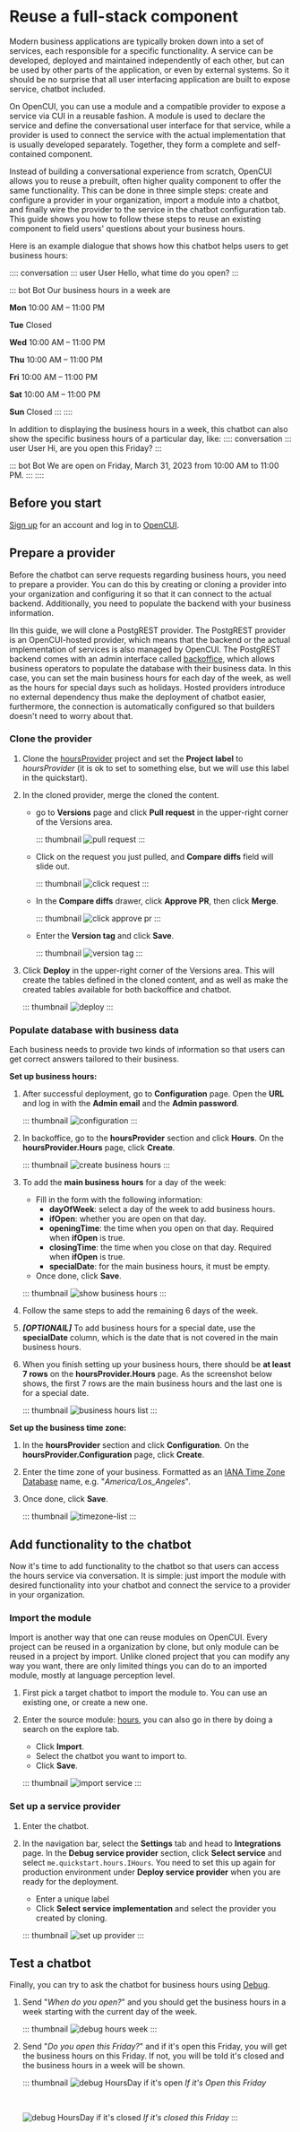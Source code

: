 # Reuse a full-stack component
 Modern business applications are typically broken down into a set of services, each responsible for a specific functionality. A service can be developed, deployed and maintained independently of each other, but can be used by other parts of the application, or even by external systems. So it should be no surprise that all user interfacing application are built to expose service, chatbot included.

On OpenCUI, you can use a module and a compatible provider to expose a service via CUI in a reusable fashion. A module is used to declare the service and define the conversational user interface for that service, while a provider is used to connect the service with the actual implementation that is usually developed separately. Together, they form a complete and self-contained component.

Instead of building a conversational experience from scratch, OpenCUI allows you to reuse a prebuilt, often higher quality component to offer the same functionality. This can be done in three simple steps: create and configure a provider in your organization, import a module into a chatbot, and finally wire the provider to the service in the chatbot configuration tab. This guide shows you how to follow these steps to reuse an existing component to field users' questions about your business hours.

Here is an example dialogue that shows how this chatbot helps users to get business hours:

:::: conversation
::: user User
Hello, what time do you open?
:::

::: bot Bot
Our business hours in a week are

**Mon** 10:00 AM – 11:00 PM

**Tue** Closed

**Wed** 10:00 AM – 11:00 PM

**Thu** 10:00 AM – 11:00 PM

**Fri** 10:00 AM – 11:00 PM

**Sat** 10:00 AM – 11:00 PM

**Sun** Closed
:::
::::

In addition to displaying the business hours in a week, this chatbot can also show the specific business hours of a particular day, like:
:::: conversation
::: user User
Hi, are you open this Friday?
:::

::: bot Bot
We are open on Friday, March 31, 2023 from 10:00 AM to 11:00 PM.
:::
::::

## Before you start

[Sign up](./signingup.md#sign-up) for an account and log in to [OpenCUI](https://build.opencui.io/login).

## Prepare a provider
Before the chatbot can serve requests regarding business hours, you need to prepare a provider. You can do this by creating or cloning a provider into your organization and configuring it so that it can connect to the actual backend. Additionally, you need to populate the backend with your business information.

IIn this guide, we will clone a PostgREST provider. The PostgREST provider is an OpenCUI-hosted provider, which means that the backend or the actual implementation of services is also managed by OpenCUI. The PostgREST backend comes with an admin interface called [backoffice](../reference/providers/postgrest.md#access-backoffice), which allows business operators to populate the database with their business data. In this case, you can set the main business hours for each day of the week, as well as the hours for special days such as holidays. Hosted providers introduce no external dependency thus make the deployment of chatbot easier, furthermore, the connection is automatically configured so that builders doesn't need to worry about that. 

### Clone the provider
1. Clone the [hoursProvider](https://build.opencui.io/org/me.quickstart/agent/hoursProvider/struct/service_schema) project and set the **Project label** to _hoursProvider_ (it is ok to set to something else, but we will use this label in the quickstart).

2. In the cloned provider, merge the cloned the content. 
   * go to **Versions** page and click **Pull request** in the upper-right corner of the Versions area.

      ::: thumbnail
      ![pull request](/images/guide/use-service/pull-request.png)
      :::

   * Click on the request you just pulled, and **Compare diffs** field will slide out.

      ::: thumbnail
      ![click request](/images/guide/use-service/click-request.png)
      :::

   * In the **Compare diffs** drawer, click **Approve PR**, then click **Merge**. 

      ::: thumbnail
      ![click approve pr](/images/guide/use-service/click-approve.png)
      :::

   * Enter the **Version tag** and click **Save**.

      ::: thumbnail
      ![version tag](/images/guide/use-service/version-tag.png)
      :::

3. Click **Deploy** in the upper-right corner of the Versions area. This will create the tables defined in the cloned content, and as well as make the created tables available for both backoffice and chatbot.

   ::: thumbnail
   ![deploy](/images/guide/use-service/deploy.png)
   :::

### Populate database with business data 
Each business needs to provide two kinds of information so that users can get correct answers tailored to their business.

**Set up business hours:**
1. After successful deployment, go to **Configuration** page. Open the **URL** and log in with the **Admin email** and the **Admin password**.

   ::: thumbnail
   ![configuration](/images/guide/use-service/configuration.png)
   :::

2. In backoffice, go to the **hoursProvider** section and click **Hours**. On the **hoursProvider.Hours** page, click **Create**.

   ::: thumbnail
   ![create business hours](/images/guide/use-service/create-business-hours.png)
   :::

3. To add the **main business hours** for a day of the week:
   - Fill in the form with the following information:
      - **dayOfWeek**: select a day of the week to add business hours.
      - **ifOpen**: whether you are open on that day.
      - **openingTime**: the time when you open on that day. Required when **ifOpen** is true.
      - **closingTime**: the time when you close on that day. Required when **ifOpen** is true.
      - **specialDate**: for the main business hours, it must be empty.
   - Once done, click **Save**.

   ::: thumbnail
   ![show business hours](/images/guide/use-service/show-business-hours.png)
   :::

4. Follow the same steps to add the remaining 6 days of the week.

5. **_[OPTIONAIL]_** To add business hours for a special date, use the **specialDate** column, which is the date that is not covered in the main business hours.

6. When you finish setting up your business hours, there should be **at least 7 rows** on the **hoursProvider.Hours** page. As the screenshot below shows, the first 7 rows are the main business hours and the last one is for a special date.

   ::: thumbnail
   ![business hours list](/images/guide/use-service/business-hours-list.png)
   :::

**Set up the business time zone:**

1. In the **hoursProvider** section and click **Configuration**. On the **hoursProvider.Configuration** page, click **Create**.

2. Enter the time zone of your business. Formatted as an [IANA Time Zone Database](http://www.iana.org/time-zones) name, e.g. "_America/Los_Angeles_".

3. Once done, click **Save**.

   ::: thumbnail
   ![timezone-list](/images/guide/use-service/timezone-list.png)
   :::

## Add functionality to the chatbot
Now it's time to add functionality to the chatbot so that users can access the hours service via conversation. It is simple:  just import the module with desired functionality into your chatbot and connect the service to a provider in your organization.

### Import the module
Import is another way that one can reuse modules on OpenCUI. Every project can be reused in a organization by clone, but only module can be reused in a project by import. Unlike cloned project that you can modify any way you want, there are only limited things you can do to an imported module, mostly at language perception level.

1. First pick a target chatbot to import the module to. You can use an existing one, or create a new one.

2. Enter the source module: [hours](https://build.opencui.io/org/me.quickstart/agent/hours/struct/service_schema), you can also go in there by doing a search on the explore tab.
   - Click **Import**.
   - Select the chatbot you want to import to.
   - Click **Save**.

   ::: thumbnail
   ![import service](/images/guide/use-service/import-service.png)
   :::

### Set up a service provider
1. Enter the chatbot.

2. In the navigation bar, select the **Settings** tab and head to **Integrations** page. In the **Debug service provider** section, click **Select service** and select `me.quickstart.hours.IHours`. You need to set this up again for production environment under **Deploy service provider** when you are ready for the deployment.
   - Enter a unique label
   - Click **Select service implementation** and select the provider you created by cloning.

   ::: thumbnail
   ![set up provider](/images/guide/use-service/set-up-provider.png)
   :::


## Test a chatbot

Finally, you can try to ask the chatbot for business hours using [Debug](../reference/platform/testing.md#how-to-use).

1. Send "_When do you open?_" and you should get the business hours in a week starting with the current day of the week.

   ::: thumbnail
   ![debug hours week](/images/guide/use-service/debug-hours-week.png)
   :::

2. Send "_Do you open this Friday?_" and if it's open this Friday, you will get the business hours on this Friday. If not, you will be told it's closed and the business hours in a week will be shown.

   ::: thumbnail
   ![debug HoursDay if it's open](/images/guide/use-service/debug-hours-day-open.png)
   *If it's Open this Friday*

   <br>

   ![debug HoursDay if it's closed](/images/guide/use-service/debug-hours-day-closed.png)
   *If it's closed this Friday*
   :::